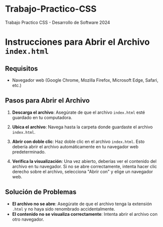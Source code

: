 # Trabajo-Practico-CSS
Trabajo Practico CSS - Desarrollo de Software 2024

# Instrucciones para Abrir el Archivo `index.html`

## Requisitos

- Navegador web (Google Chrome, Mozilla Firefox, Microsoft Edge, Safari, etc.)

## Pasos para Abrir el Archivo

1. **Descarga el archivo**: Asegúrate de que el archivo `index.html` esté guardado en tu computadora.

2. **Ubica el archivo**: Navega hasta la carpeta donde guardaste el archivo `index.html`.

3. **Abrir con doble clic**: Haz doble clic en el archivo `index.html`. Esto debería abrir el archivo automáticamente en tu navegador web predeterminado.

4. **Verifica la visualización**: Una vez abierto, deberías ver el contenido del archivo en tu navegador. Si no se abre correctamente, intenta hacer clic derecho sobre el archivo, selecciona "Abrir con" y elige un navegador web.

## Solución de Problemas

- **El archivo no se abre**: Asegúrate de que el archivo tenga la extensión `.html` y no haya sido renombrado accidentalmente.
- **El contenido no se visualiza correctamente**: Intenta abrir el archivo con otro navegador.

